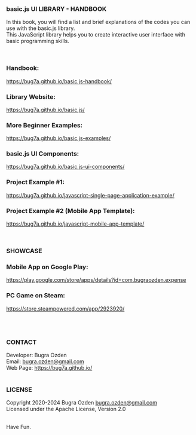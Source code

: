 ### basic.js UI LIBRARY - HANDBOOK

In this book, you will find a list and brief explanations of the codes you can use with the basic.js library.<br>
This JavaScript library helps you to create interactive user interface with basic programming skills.<br />

<br>

### Handbook:
https://bug7a.github.io/basic.js-handbook/

### Library Website:
https://bug7a.github.io/basic.js/

### More Beginner Examples:
https://bug7a.github.io/basic.js-examples/

### basic.js UI Components:
https://bug7a.github.io/basic.js-ui-components/

### Project Example #1:
https://bug7a.github.io/javascript-single-page-application-example/

### Project Example #2 (Mobile App Template):
https://bug7a.github.io/javascript-mobile-app-template/

<br>

### SHOWCASE
### Mobile App on Google Play:
https://play.google.com/store/apps/details?id=com.bugraozden.expense

### PC Game on Steam:
https://store.steampowered.com/app/2923920/

<br><br>

### CONTACT

Developer: Bugra Ozden<br>
Email: bugra.ozden@gmail.com<br>
Web Page: https://bug7a.github.io/<br><br>

### LICENSE

Copyright 2020-2024 Bugra Ozden <bugra.ozden@gmail.com><br />
Licensed under the Apache License, Version 2.0<br /><br />

Have Fun.
